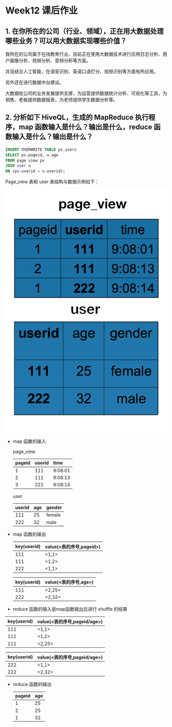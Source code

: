 # Week12 课后作业

## 1. 在你所在的公司（行业、领域），正在用大数据处理哪些业务？可以用大数据实现哪些价值？

我所在的公司属于在线教育行业，目前正在使用大数据技术进行应用日志分析、用户画像分析、视频分析、音频分析等方面。

并且结合人工智能，在语音识别、英语口语打分、视频识别等方面有所应用。

另外还在进行数据中台建设。

大数据给公司的业务发展提供支撑，为运营提供数据统计分析、可视化等工具，为销售、老板提供数据报表，为老师提供学生数据分析等。

## 2. 分析如下 HiveQL，生成的 MapReduce 执行程序，map 函数输入是什么？输出是什么，reduce 函数输入是什么？输出是什么？

```sql
INSERT OVERWRITE TABLE pv_users
SELECT pv.pageid, u.age
FROM page_view pv
JOIN user u
ON (pv.userid = u.userid);
```

Page_view 表和 user 表结构与数据示例如下：

![tables](tables.png)

* map 函数的输入

  page_view

  | pageid | userid | time    |
  | ------ | ------ | ------- |
  | 1      | 111    | 9:08:01 |
  | 2      | 111    | 9:08:13 |
  | 3      | 222    | 9:08:14 |

  user

  | userid | age  | gender |
  | ------ | ---- | ------ |
  | 111    | 25   | female |
  | 222    | 32   | male   |

  

* map 函数的输出

  | key(userid) | value(<表的序号,pageid>) |
  | ----------- | ------------------------ |
  | 111         | <1,1>                    |
  | 111         | <1,2>                    |
  | 222         | <1,1>                    |

  | key(userid) | value(<表的序号,age>) |
  | ----------- | --------------------- |
  | 111         | <2,25>                |
  | 222         | <2,32>                |

  

*  reduce 函数的输入是map函数输出后进行 shuffle 的结果

  | key(userid) | value(<表的序号,pageid/age>) |
  | ----------- | ---------------------------- |
  | 111         | <1,1>                        |
  | 111         | <1,2>                        |
  | 111         | <2,25>                       |

  | key(userid) | value(<表的序号,pageid/age>) |
  | ----------- | ---------------------------- |
  | 222         | <1,1>                        |
  | 222         | <2,32>                       |

  

* reduce 函数的输出

  | pageid | age  |
  | ------ | ---- |
  | 1      | 25   |
  | 2      | 25   |
  | 1      | 32   |

  



